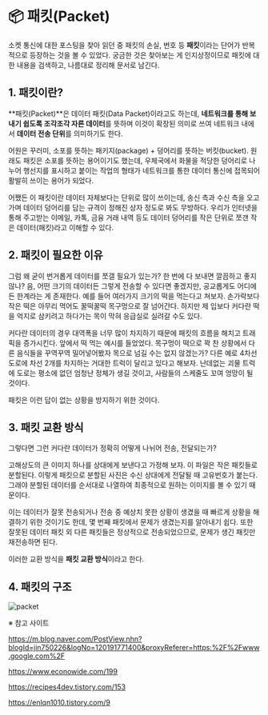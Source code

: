 # :package: 패킷(Packet)

소켓 통신에 대한 포스팅을 찾아 읽던 중 패킷의 손실, 번호 등 **패킷**이라는 단어가 반복적으로 등장하는 것을 볼 수 있었다.  궁금한 것은 찾아보는 게 인지상정이므로 패킷에 대한 내용을 검색하고, 나름대로 정리해 문서로 남긴다.



## 1. 패킷이란?

**패킷(Packet)**은 데이터 패킷(Data Packet)이라고도 하는데,  **네트워크를 통해 보내기 쉽도록 조각조각 자른 데이터**를 뜻하며 이것이 확장된 의미로 쓰여 네트워크 내에서 **데이터 전송 단위**를 의미하기도 한다. 

어원은 꾸러미, 소포를 뜻하는 패키지(package) + 덩어리를 뜻하는 버킷(bucket). 원래도 패킷은 소포를 뜻하는 용어이기도 했는데, 우체국에서 화물을 적당한 덩어리로 나누어 행선지를 표시하고 붙이는 작업의 형태가 네트워크를 통한 데이터 통신에 접목되어 활발히 쓰이는 용어가 되었다. 

어쨌든 이 패킷이란 데이터 자체보다는 단위로 많이 쓰이는데, 송신 측과 수신 측을 오고가며 데이터 덩어리를 담는 규격이 정해진 상자 정도로 봐도 무방하다. 우리가 인터넷을 통해 주고받는 이메일, 카톡, 금융 거래 내역 등도 데이터 덩어리를 작은 단위로 쪼갠 작은 데이터(패킷)라고 이해할 수 있다. 



## 2. 패킷이 필요한 이유

  그럼 왜 굳이 번거롭게 데이터를 쪼갤 필요가 있는가? 한 번에 다 보내면 깔끔하고 좋지 않나? 음, 어떤 크기의 데이터든 그렇게 전송할 수 있다면 좋겠지만, 공교롭게도 어디에든 한계라는 게 존재한다. 예를 들어 여러가지 크기의 떡을 먹는다고 쳐보자. 손가락보다 작은 떡은 아무리 먹어도 꿀떡꿀떡 목구멍으로 잘 넘어간다. 하지만 제 입보다 커다란 떡을 억지로 삼키려고 하다가는 목이 막혀 응급실로 실려갈 수도 있다.  

 커다란 데이터의 경우 대역폭을 너무 많이 차지하기 때문에 패킷의 흐름을 해치고 트래픽을 증가시킨다. 앞에서 떡 먹는 예시를 들었었다. 목구멍이 떡으로 꽉 찬 상황에서 다른 음식들을 꾸역꾸역 밀어넣어봤자 목으로 넘길 수는 없지 않겠는가? 다른 예로 4차선 도로에 차선 2개를 차지하는 거대한 트럭이 달리고 있다고 해보자. 난데없는 괴물 트럭에 도로는 평소에 없던 엄청난 정체가 생길 것이고, 사람들의 스케줄도 꼬여 엉망이 될 것이다. 

패킷은 이런 답이 없는 상황을 방지하기 위한 것이다.



## 3. 패킷 교환 방식

그렇다면 그런 커다란 데이터가 정확히 어떻게 나뉘어 전송, 전달되는가? 

고해상도의 큰 이미지 하나를 상대에게 보낸다고 가정해 보자. 이 파일은 작은 패킷들로 분할된다. 이렇게 패킷으로 분할된 사진은 수신 상대에게 전달될 때 고유번호가 붙는다. 그래야 분할된 데이터를 순서대로 나열하여 최종적으로 원하는 이미지를 볼 수 있기 때문이다. 

이는 데이터가 잘못 전송되거나 전송 중 예상치 못한 상황이 생겼을 때 빠르게 상황을 해결하기 위한 것이기도 한데, 몇 번째 패킷에서 문제가 생겼는지를 알아내기 쉽다. 또한 잘못된 데이터 패킷 외 다른 패킷들은 정상적으로 전송되었으므로, 문제가 생긴 패킷만 재전송하면 된다.

이러한 교환 방식을 **패킷 교환 방식**이라고 한다. 



## 4.  패킷의 구조

![packet](https://user-images.githubusercontent.com/58945760/108465575-a22e5000-72c5-11eb-8de0-acaa96ec3550.PNG)





※ 참고 사이트

https://m.blog.naver.com/PostView.nhn?blogId=jin750226&logNo=120191771400&proxyReferer=https:%2F%2Fwww.google.com%2F

https://www.econowide.com/199

https://recipes4dev.tistory.com/153

https://enlqn1010.tistory.com/9
